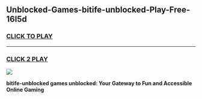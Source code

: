 
## Unblocked-Games-bitife-unblocked-Play-Free-16l5d
<h3>
<a href="https://premium76.site?title=bitife-unblocked&ref=18A1">CLICK TO PLAY</a></h3>
<hr>

<h3>
<a href="https://premium76.site?title=bitife-unblocked&ref=18A1">CLICK 2 PLAY</a>
  
</h3>

<a href="https://premium76.site?title=bitife-unblocked&ref=18A1"><img src="https://clearcache.store/games.png"></a>


**bitife-unblocked games unblocked: Your Gateway to Fun and Accessible Online Gaming**
